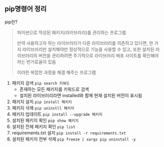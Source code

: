 ## pip명령어 정리

pip란?

> 파이썬으로 작성된 패키지(라이브러리)를 관리하는 프로그램
>
> 만약 사용하고자 하는 라이브러리가 다른 라이브러리를 의존하고 있다면, 한 가지 라이브러리만 설치해야만 정상적으로 기능을 사용할 수 있고, 또한 설치된 라이브러리의 버전을 관리하려면 주기적으로 라이브러리 배포 사이트를 확인해야하는 번거로움이 있음
>
> 이러한 복잡한 과정을 해결 해주는 프로그램



1. 패키지 검색 `pip search 키워드`
   - 존재하는 모든 패키지를 키워드로 검색
   - 설치된 라이브러리라면 installed와 함께 현재 설치된 버전이 표시됨
2. 패키지 설치 `pip install 패키지`
3. 패키지 삭제 `pip uninstll 패키지`
4. 패키지 업데이트 `pip install --upgrade 패키지`
5. 설치된 패키지 확인 `pip show 패키지`
6. 설치된 전체 패키지 확인 `pip list`
7. requirements.txt 설치 `pip install -r requirements.txt`
8. 설치된 패키지 전부 삭제 `pip freeze | xargs pip uninstall -y`
